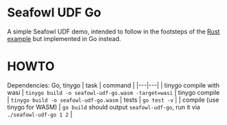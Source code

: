 # Seafowl UDF Go

A simple Seafowl UDF demo, intended to follow in the footsteps of the [Rust example](https://github.com/splitgraph/seafowl-udf-rust) but implemented in Go instead.

# HOWTO

Dependencies: Go, tinygo
| task | command |
|---|---|
| tinygo compile with wasi | `tinygo build -o seafowl-udf-go.wasm -target=wasi`
| tinygo compile | `tinygo build -o seafowl-udf-go.wasm`
| tests | `go test -v` |
| compile (use tinygo for WASM) | `go build` should output `seafowl-udf-go`, run it via `./seafowl-udf-go 1 2` |
